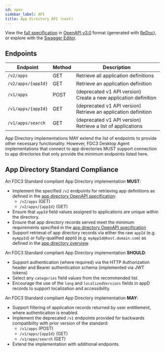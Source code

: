 ```yaml
---
id: spec
sidebar_label: API
title: App Directory API (next)
---
```


View the [full specification][1] in [OpenAPI v3.0][2] format (generated with [ReDoc][3]),
or explore with the [Swagger Editor][4].

[1]: pathname:///schemas/next/app-directory.html
[2]: https://www.openapis.org/
[3]: https://github.com/Redocly/redoc/
[4]: https://editor.swagger.io/?url=https://fdc3.finos.org/schemas/next/app-directory.yaml

## Endpoints

 Endpoint           | Method | Description
 ------------------ | ------ | -----------
 `/v2/apps`         | GET    | Retrieve all application definitions
 `/v2/apps/{appId}` | GET    | Retrieve an application definition
 `/v1/apps`         | POST   | (deprecated v1 API version) Create a new application definition
 `/v1/apps/{appId}` | GET    | (deprecated v1 API version) Retrieve an application definition
 `/v1/apps/search`  | GET    | (deprecated v1 API version) Retrieve a list of applications

App Directory implementations MAY extend the list of endpoints to provide other necessary functionality. However, FDC3 Desktop Agent implementations that connect to app directories MUST support connection to app directories that only provide the minimum endpoints listed here.

## App Directory Standard Compliance

An FDC3 Standard compliant App Directory implementation **MUST**:

- Implement the specified `/v2` endpoints for retrieving app definitions as defined in the [app directory OpenAPI specification](pathname:///schemas/next/app-directory.html#tag/Application):
  - `/v2/apps` (GET)
  - `/v2/apps/{appId}` (GET)
- Ensure that `appId` field values assigned to applications are unique within the directory.
- Ensure that app directory records served meet the minimum requirements specified in the [app directory OpenAPI specification](pathname:///schemas/next/app-directory.html#tag/Application)
- Support retrieval of app directory records via either the raw `appId` (e.g. `myAppId`) or fully-qualified appId (e.g. `myAppId@host.domain.com`) as defined in the [app directory overview](overview#shrinking-the-uri).

An FDC3 Standard compliant App Directory implementation **SHOULD**:

- Support authentication (where required) via the HTTP Authorization header and Bearer authentication schema (implemented via JWT tokens)
- Select any `categories` field values from the recommended list.
- Encourage the use of the `lang` and `localizedVersions` fields in appD records to support localization and accessibility.

An FDC3 Standard compliant App Directory implementation **MAY**:

- Support filtering of application records returned by user entitlement, where authentication is enabled.
- Implement the deprecated `/v1` endpoints provided for backwards compatibility with prior version of the standard:
  - `/v1/apps` (POST)
  - `/v1/apps/{appId}` (GET)
  - `/v1/apps/search` (GET)
- Extend the implementation with additional endpoints.
